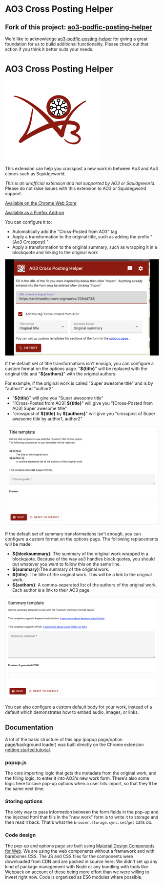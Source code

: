 # AO3 Cross Posting Helper

## Fork of this project: [ao3-podfic-posting-helper](https://github.com/LazyCats-dev/ao3-podfic-posting-helper)

We'd like to acknowledge [ao3-podfic-posting-helper](https://github.com/LazyCats-dev/ao3-podfic-posting-helper) for giving a great foundation for us to build additional functionality. Please check out that action if you think it better suits your needs.

# AO3 Cross Posting Helper

![Logo: A AO3 icon with a decentralized icon in the O](images/icon-225.png?raw=true)

This extension can help you crosspost a new work in between Ao3 and Ao3 clones such as Squidgeworld.

_This is an unofficial extension and not supported by AO3 or Squidgeworld_. Please do not raise issues with this extension to AO3 or Squidegworld support.

[Available on the Chrome Web Store](https://chromewebstore.google.com/detail/ao3-cross-posting-helper/pgijeejlbibgnpfmeljdbjckpdmcmche?hl=en)

[Available as a Firefox Add-on](https://addons.mozilla.org/en-US/firefox/addon/ao3-cross-posting-helper/)

You can configure it to:

- Automatically add the "Cross-Posted from AO3" tag
- Apply a transformation to the original title, such as adding the prefix "[Ao3 Crosspost] "
- Apply a transformation to the original summary, such as wrapping it in a blockquote and linking to the original work

![A popup over the new work page, showing the options available to configure importing metadata](images/pop-up-screen-shot.png)

If the default set of title transformations isn't enough, you can configure a custom format on the options page. "**\${title}**" will be replaced with the original title and "**\${authors}**" with the original authors.

For example, if the original work is called "Super awesome title" and is by
"author1" and "author2":

- "**\${title}**" will give you "Super awesome title"
- "[Cross-Posted from AO3] **\${title}**" will give you "[Cross-Posted from AO3] Super awesome title"
- "crosspost of **\${title}** by **\${authors}**"
  will give you "crosspost of Super awesome title by author1, author2"

![An options page where you can configure a custom title transformation](images/title-options-screen-shot.png)

If the default set of summary transformations isn't enough, you can configure a custom format on the options page. The following replacements will be made:

- **\${blocksummary}**: The summary of the original work wrapped in a blockquote. Because of the way ao3 handles block quotes, you should put whatever you want to follow this on the same line.
- **\${summary}**:The summary of the original work.
- **\${title}**: The title of the original work. This will be a link to the original work.
- **\${authors}**: A comma-separated list of the authors of the original work. Each author is a link to their AO3 page.

![An options page where you can configure a custom summary transformation](images/summary-options-screen-shot.png)

You can also configure a custom default body for your work, instead of a default which demonstrates how to embed audio, images, or links.

## Documentation

A lot of the basic structure of this app (popup page/option page/background loader) was built directly on the Chrome extension [getting started tutorial](https://developer.chrome.com/docs/extensions/mv3/getstarted/).

### popup.js

The core importing logic that gets the metadata from the original work, and the filling logic, to enter it into AO3's new work form. There's also some logic here to save pop-up options when a user hits import, so that they'll be the same next time.

### Storing options

The only way to pass information between the form fields in the pop-up and the injected html that fills in the "new work" form is to write it to storage and then read it back. That's what the `browser.storage.sync.set`/`get` calls do.

### Code design

The pop-up and options page are built using [Material Design Components for Web](https://material.io/). We are using the web components without a framework and with barebones CSS. The JS and CSS files for the components were downloaded from CDN and are packed in source here. We didn't set up any kind of package management with Node or any bundling with tools like Webpack on account of these being more effort than we were willing to invest right now. Code is organized as ES6 modules where possible.
